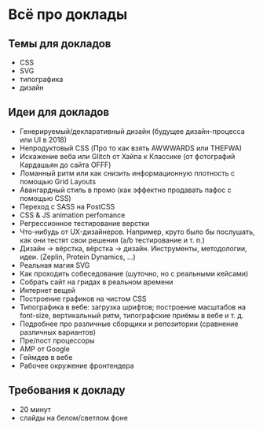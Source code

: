 # Всё про доклады

## Темы для докладов

 - CSS
 - SVG
 - типографика
 - дизайн

## Идеи для докладов

 - Генерируемый/декларативный дизайн (будущее дизайн-процесса или UI в 2018)
 - Непродуктовый CSS (Про то как взять AWWWARDS или THEFWA)
 - Искажение веба или Glitch от Хайпа к Классике (от фотографий Кардашьян до сайта OFFF)
 - Ломанный ритм или как снизить информационную плотность с помощью Grid Layouts
 - Авангардный стиль в промо (как эффектно продавать пафос с помощью CSS)
 - Переход с SASS на PostCSS
 - CSS & JS animation perfomance
 - Регрессионное тестирование верстки
 - Что-нибудь от UX-дизайнеров. Например, круто было бы послушать, как они тестят свои решения (a/b тестирование и т. п.)
 - Дизайн → вёрстка, вёрстка → дизайн. Инструменты, методологии, идеи. (Zeplin, Protein Dynamics, …)
 - Реальная магия SVG
 - Как проходить собеседование (шуточно, но с реальными кейсами)
 - Собрать сайт на гридах в реальном времени
 - Интернет вещей
 - Построение графиков на чистом CSS
 - Типографика в вебе: загрузка шрифтов; построение масштабов на font-size, вертикальный ритм, типографские приёмы в вебе и т. д.
 - Подробнее про различные сборщики и репозитории (сравнение различных вариантов)
 - Пре/пост процессоры
 - AMP от Google
 - Геймдев в вебе
 - Рабочее окружение фронтендера

## Требования к докладу

 - 20 минут
 - слайды на белом/светлом фоне
